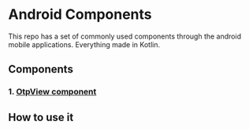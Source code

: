 # Android Components
This repo has a set of commonly used components through the android mobile applications.
Everything made in Kotlin.

## Components
### 1. [OtpView component](./src/main/java/banlinea/mobile/components/otp/README.md)


## How to use it